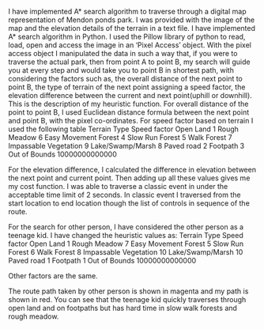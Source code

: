 I have implemented A* search algorithm to traverse through a digital map representation of Mendon ponds park. I was provided with the image of the map and the elevation details of the terrain in a text file.
I have implemented A* search algorithm in Python. I used the Pillow library of python to read, load, open and access the image in an ‘Pixel Access’ object. With the pixel access object I manipulated the data in such a way that, if you were to traverse the actual park, then from point A to point B, my search will guide you at every step and would take you to point B in shortest path, with considering the factors such as, the overall distance of the next point to point B, the type of terrain of the next point assigning a speed factor, the elevation difference between the current and next point(uphill or downhill). This is the description of my heuristic function.
For overall distance of the point to point B, I used Euclidean distance formula between the next point and point B, with the pixel co-ordinates.
For speed factor based on terrain I used the following table
Terrain Type	Speed factor
Open Land	1
Rough Meadow	6
Easy Movement Forest	4
Slow Run Forest	5
Walk Forest	7
Impassable Vegetation	9
Lake/Swamp/Marsh	8
Paved road	2
Footpath	3
Out of Bounds	10000000000000

For the elevation difference, I calculated the difference in elevation between the next point and current point.
Then adding up all these values gives me my cost function.
I was able to traverse a classic event in under the acceptable time limit of 2 seconds. In classic event I traversed from the start location to end location though the list of controls in sequence of the route.

For the search for other person, I have considered the other person as a teenage kid.
I have changed the heuristic values as:
Terrain Type	Speed factor
Open Land	1
Rough Meadow	7
Easy Movement Forest	5
Slow Run Forest	6
Walk Forest	8
Impassable Vegetation	10
Lake/Swamp/Marsh	10
Paved road	1
Footpath	1
Out of Bounds	10000000000000

Other factors are the same.

The route path taken by other person is shown in magenta and my path is shown in red. You can see that the teenage kid quickly traverses through open land and on footpaths but has hard time in slow walk forests and rough meadow.
